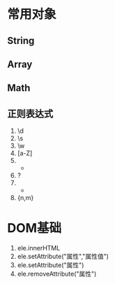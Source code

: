 # 常用对象
## String
## Array
## Math
## 正则表达式
1. \d
2. \s
3. \w
4. [a-Z]
5. *
6. ?
7. +
8. {n,m}
# DOM基础
1. ele.innerHTML
2. ele.setAttribute("属性","属性值")
3. ele.setAttribute("属性")
4. ele.removeAttribute("属性")